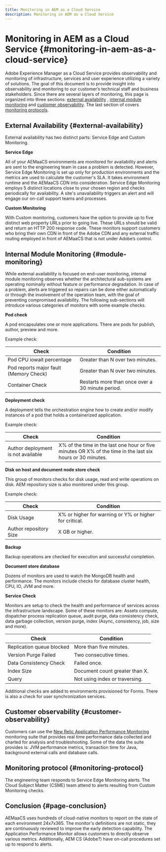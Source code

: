 ```yaml
---
title: Monitoring in AEM as a Cloud Service
description: Monitoring in AEM as a Cloud Service
---
```


# Monitoring in AEM as a Cloud Service {#monitoring-in-aem-as-a-cloud-service}

Adobe Experience Manager as a Cloud Service provides observability and monitoring of infrastructure, services and user experience utilizing a variety of solutions. The goal of this document is to provide insight into observability and monitoring to our customer’s technical staff and business stakeholders. Since there are several layers of monitoring, this page is organized into three sections: [external availability](external-availability) , [internal module monitoring](#module-monitoring) and [customer observability](#customer-observability). The last section of covers [monitoring protocols](#monitoring-protocol).

## External Availability {#external-availability}

External availability has two distinct parts: Service Edge and Custom Monitoring.

**Service Edge**

All of your AEMaaCS environments are monitored for availability and alerts are sent to the engineering team in case a problem is detected. However, Service Edge Monitoring is set up only for production environments and the metrics are used to calculate the customer's SLA. It takes environment runtime and the AEMaaCS CDN into consideration. Service Edge Monitoring employs 5 distinct locations close to your chosen region and checks periodically for availability. A site's unavailability triggers an alert and will engage our on-call support teams and processes.

**Custom Monitoring**

With Custom monitoring, customers have the option to provide up to five distinct web property URLs prior to going live. These URLs should be valid and return an HTTP 200 response code. These monitors support customers who bring their own CDN in front of the Adobe CDN  and any external traffic routing employed in front of AEMaaCS that is not under Adobe’s control.

## Internal Module Monitoring {#module-monitoring}

While external availability is focused on end-user monitoring, internal module monitoring observes whether the architectural sub-systems are operating nominally without feature or performance degradation. In case of a problem, alerts are triggered so repairs can be done either automatically or through the involvement of the operation team, with the goal of preventing compromised availability. The following sub-sections will introduce various categories of monitors with some example checks.

**Pod check**

A pod encapsulates one or more applications.  There are pods for publish, author, preview and more.

Example check:

| Check | Condition |
| --- | --- |
| Pod CPU iowait percentage | Greater than N over two minutes. |
| Pod reports major fault (Memory Check) | Greater than N over two minutes. |
| Container Check | Restarts more than once over a 30 minute period. |

**Deployment check**

A deployment tells the orchestration engine how to create and/or modify instances of a pod that holds a containerized application.

Example check:

| Check | Condition |
| --- | --- |
| Author deployment is not available | X% of the time in the last one hour or five minutes OR X% of the time in the last six hours or 30 minutes. |

**Disk on host and document node store check**

This group of monitors checks for disk usage, read and write operations on disk. AEM repository size is also monitored under this group.

Example check:

| Check | Condition |
| --- | --- |
| Disk Usage | X% or higher for warning or Y% or higher for critical. |
| Author repository Size | X GB or higher. |

**Backup**

Backup operations are checked for execution and successful completion.

**Document store database**

Dozens of monitors are used to watch the MongoDB health and performance. The monitors include checks for database cluster health, CPU, IO, JVM and more.

**Service Check**

Monitors are setup to check the health and performance of services across the infrastructure landscape. Some of these monitors are: Assets compute, dispatcher process replication queue, audit purge, data consistency check, data garbage collection, version purge, index (Async, consistency, job, size and more).

| Check | Condition |
| --- | --- |
| Replication queue blocked | More than five minutes. |
| Version Purge Failed | Two consecutive times. |
| Data Consistency Check | Failed once. |
| Index Size | Document count greater than X. |
| Query | Not using index or traversing. |

Additional checks are added to environments provisioned for Forms. There is also a check for user synchronization services.

## Customer observability {#customer-observability}

Customers can use the [New Relic Application Performance Monitoring](https://experienceleague.adobe.com/docs/experience-manager-cloud-service/content/implementing/using-cloud-manager/user-access-new-relic.html) monitoring suite that provides real time performance data collected and charted for analysis and troubleshooting. Some of the data the suite provides is: JVM performance metrics, transaction time for Java, background external calls and database calls.

## Monitoring protocol {#monitoring-protocol}

The engineering team responds to Service Edge Monitoring alerts. The Cloud Subject Matter (CSME) team attend to alerts resulting from Custom Monitoring checks.

## Conclusion {#page-conclusion}

AEMaaCS uses hundreds of cloud-native monitors to report on the state of each environment 24x7x365. The monitor's definitions are not static, they are continuously reviewed to improve the early detection capability. The Application Performance Monitor allows customers to directly observe various metrics. Additionally, AEM
CS (Adobe?) have on-call procedures set up to respond to alerts.

